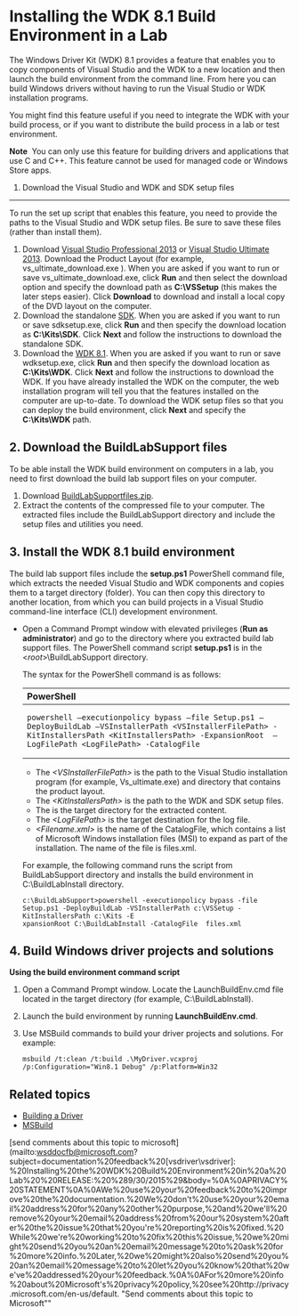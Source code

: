 Installing the WDK 8.1 Build Environment in a Lab
=================================================

The Windows Driver Kit (WDK) 8.1 provides a feature that enables you to copy components of Visual Studio and the WDK to a new location and then launch the build environment from the command line. From here you can build Windows drivers without having to run the Visual Studio or WDK installation programs.

You might find this feature useful if you need to integrate the WDK with your build process, or if you want to distribute the build process in a lab or test environment.

**Note**  You can only use this feature for building drivers and applications that use C and C++. This feature cannot be used for managed code or Windows Store apps.


1. Download the Visual Studio and WDK and SDK setup files
---------------------------------------------------------

To run the set up script that enables this feature, you need to provide the paths to the Visual Studio and WDK setup files. Be sure to save these files (rather than install them).

1.  Download [Visual Studio Professional 2013](http://go.microsoft.com/fwlink/p/?linkid=316548) or [Visual Studio Ultimate 2013](http://go.microsoft.com/fwlink/p/?linkid=316520). Download the Product Layout (for example, vs\_ultimate\_download.exe ). When you are asked if you want to run or save vs\_ultimate\_download.exe, click **Run** and then select the download option and specify the download path as **C:\\VSSetup** (this makes the later steps easier). Click **Download** to download and install a local copy of the DVD layout on the computer.
2.  Download the standalone [SDK](http://go.microsoft.com/fwlink/p/?linkid=323507). When you are asked if you want to run or save sdksetup.exe, click **Run** and then specify the download location as **C:\\Kits\\SDK**. Click **Next** and follow the instructions to download the standalone SDK.
3.  Download the [WDK 8.1](http://go.microsoft.com/fwlink/p/?linkid=317353). When you are asked if you want to run or save wdksetup.exe, click **Run** and then specify the download location as **C:\\Kits\\WDK**. Click **Next** and follow the instructions to download the WDK. If you have already installed the WDK on the computer, the web installation program will tell you that the features installed on the computer are up-to-date. To download the WDK setup files so that you can deploy the build environment, click **Next** and specify the **C:\\Kits\\WDK** path.

<span id="download_script"></span><span id="DOWNLOAD_SCRIPT"></span>2. Download the BuildLabSupport files
---------------------------------------------------------------------------------------------------------

To be able install the WDK build environment on computers in a lab, you need to first download the build lab support files on your computer.

1.  Download [BuildLabSupportfiles.zip](http://go.microsoft.com/fwlink/p/?linkid=321805).
2.  Extract the contents of the compressed file to your computer. The extracted files include the BuildLabSupport directory and include the setup files and utilities you need.

<span id="install_script"></span><span id="INSTALL_SCRIPT"></span>3. Install the WDK 8.1 build environment
----------------------------------------------------------------------------------------------------------

The build lab support files include the **setup.ps1** PowerShell command file, which extracts the needed Visual Studio and WDK components and copies them to a target directory (folder). You can then copy this directory to another location, from which you can build projects in a Visual Studio command-line interface (CLI) development environment.

-   Open a Command Prompt window with elevated privileges (**Run as administrator**) and go to the directory where you extracted build lab support files. The PowerShell command script **setup.ps1** is in the <*root*>\\BuildLabSupport directory.

    The syntax for the PowerShell command is as follows:

    <span codelanguage="PowerShell"></span>
    <table>
    <colgroup>
    <col width="100%" />
    </colgroup>
    <thead>
    <tr class="header">
    <th align="left">PowerShell</th>
    </tr>
    </thead>
    <tbody>
    <tr class="odd">
    <td align="left"><pre><code>powershell –executionpolicy bypass –file Setup.ps1 –DeployBuildLab –VSInstallerPath &lt;VSInstallerFilePath&gt; -KitInstallersPath &lt;KitInstallersPath&gt; -ExpansionRoot <Target Directory> –LogFilePath &lt;LogFilePath&gt; -CatalogFile <Filename.xml></code></pre></td>
    </tr>
    </tbody>
    </table>

    -   The *&lt;VSInstallerFilePath&gt;* is the path to the Visual Studio installation program (for example, Vs\_ultimate.exe) and directory that contains the product layout.
    -   The *&lt;KitInstallersPath&gt;* is the path to the WDK and SDK setup files.
    -   The *<Target Directory>* is the target directory for the extracted content.
    -   The *&lt;LogFilePath&gt;* is the target destination for the log file.
    -   *<Filename.xml>* is the name of the CatalogFile, which contains a list of Microsoft Windows installation files (MSI) to expand as part of the installation. The name of the file is files.xml.

    For example, the following command runs the script from BuildLabSupport directory and installs the build environment in C:\\BuildLabInstall directory.

    ``` syntax
    c:\BuildLabSupport>powershell -executionpolicy bypass -file Setup.ps1 -DeployBuildLab -VSInstallerPath c:\VSSetup -KitInstallersPath c:\Kits -E
    xpansionRoot C:\BuildLabInstall -CatalogFile  files.xml
    ```

<span id="build_step"></span><span id="BUILD_STEP"></span>4. Build Windows driver projects and solutions
--------------------------------------------------------------------------------------------------------

**Using the build environment command script**

1.  Open a Command Prompt window. Locate the LaunchBuildEnv.cmd file located in the target directory (for example, C:\\BuildLabInstall).
2.  Launch the build environment by running **LaunchBuildEnv.cmd**.
3.  Use MSBuild commands to build your driver projects and solutions. For example:

    ``` syntax
    msbuild /t:clean /t:build .\MyDriver.vcxproj /p:Configuration="Win8.1 Debug" /p:Platform=Win32
    ```

<span id="related_topics"></span>Related topics
-----------------------------------------------

* [Building a Driver](building_a_driver.md)
* [MSBuild](http://go.microsoft.com/fwlink/p/?linkid=262804)





[send comments about this topic to microsoft](mailto:wsddocfb@microsoft.com?subject=documentation%20feedback%20[vsdriver\vsdriver]: %20Installing%20the%20WDK%20Build%20Environment%20in%20a%20Lab%20%20RELEASE:%20%289/30/2015%29&body=%0A%0APRIVACY%20STATEMENT%0A%0AWe%20use%20your%20feedback%20to%20improve%20the%20documentation.%20We%20don't%20use%20your%20email%20address%20for%20any%20other%20purpose,%20and%20we'll%20remove%20your%20email%20address%20from%20our%20system%20after%20the%20issue%20that%20you're%20reporting%20is%20fixed.%20While%20we're%20working%20to%20fix%20this%20issue,%20we%20might%20send%20you%20an%20email%20message%20to%20ask%20for%20more%20info.%20Later,%20we%20might%20also%20send%20you%20an%20email%20message%20to%20let%20you%20know%20that%20we've%20addressed%20your%20feedback.%0A%0AFor%20more%20info%20about%20Microsoft's%20privacy%20policy,%20see%20http://privacy.microsoft.com/en-us/default. "Send comments about this topic to Microsoft""
<!--HONumber=Jan16_HO2-->
